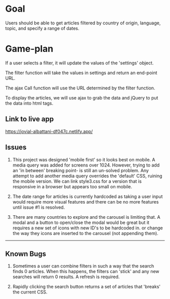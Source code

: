 # Goal
Users should be able to get articles filtered by country of origin, language, topic, and specify a range of dates.

# Game-plan
If a user selects a filter, it will update the values of the 'settings' object.

The filter function will take the values in settings and return an end-point URL.

The ajax Call function will use the URL determined by the filter function.

To display the articles, we will use ajax to grab the data and jQuery to put the data into html tags.

## Link to live app
https://jovial-albattani-df047c.netlify.app/

## Issues
1. This project was designed 'mobile first' so it looks best on mobile. A  media query was added for screens over 1024. However, trying to add an 'in between' breaking point- is still an un-solved problem.
Any attempt to add another media query overrides the 'default' CSS, ruining the mobile version.
We can link style3.css for a version that is responsive in a browser but appears too small on mobile. 

2. The date range for articles is currently hardcoded as taking a user input would require more visual features and there can be no more features until issue #1 is resolved.

3. There are many countries to explore and the carousel is limiting that. A modal and a button to open/close the modal would be great but it requires a new set of icons with new ID's to be hardcoded in. or change the way they icons are inserted to the carousel (not appending them).
--------------------------------------------------------------------------------------
## Known Bugs
1. Sometimes a user can combine filters in such a way that the search finds 0 articles. When this happens, the filters can 'stick' and any new searches will return 0 results. A refresh is required.

2. Rapidly clicking the search button returns a set of articles that 'breaks' the current CSS.
